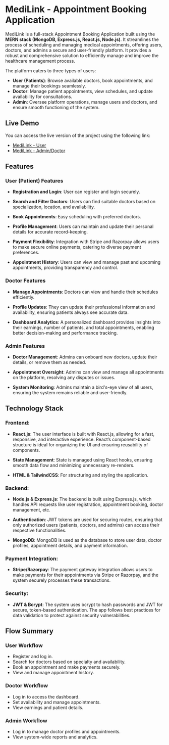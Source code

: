 # **MediLink - Appointment Booking Application**

MediLink is a full-stack Appointment Booking Application built using the **MERN stack (MongoDB, Express.js, React.js, Node.js)**. It streamlines the process of scheduling and managing medical appointments, offering users, doctors, and admins a secure and user-friendly platform. It provides a robust and comprehensive solution to efficiently manage and improve the healthcare management process. 

The platform caters to three types of users: 
- **User (Patients)**: Browse available doctors, book appointments, and manage their bookings seamlessly.
- **Doctor**: Manage patient appointments, view schedules, and update availability for consultations.
- **Admin**: Oversee platform operations, manage users and doctors, and ensure smooth functioning of the system.



## **Live Demo**

You can access the live version of the project using the following link:

- [MediLink - User](https://medilink-frontend-lau6.onrender.com)
- [MediLink - Admin/Doctor](https://medilink-admin.onrender.com)




## Features  

### **User (Patient) Features**

- **Registration and Login**: User can register and login securely.
  
- **Search and Filter Doctors**: Users can find suitable doctors based on specialization, location, and availability.
  
- **Book Appointments**: Easy scheduling with preferred doctors.
  
- **Profile Management**: Users can maintain and update their personal details for accurate record-keeping.
  
- **Payment Flexibility**: Integration with Stripe and Razorpay allows users to make secure online payments, catering to diverse payment preferences.
  
- **Appointment History**: Users can view and manage past and upcoming appointments, providing transparency and control.

### **Doctor Features**

- **Manage Appointments**: Doctors can view and handle their schedules efficiently.
  
- **Profile Updates**: They can update their professional information and availability, ensuring patients always see accurate data.
  
- **Dashboard Analytics**: A personalized dashboard provides insights into their earnings, number of patients, and total appointments, enabling better decision-making and performance tracking.

### **Admin Features**

- **Doctor Management**: Admins can onboard new doctors, update their details, or remove them as needed.
  
- **Appointment Oversight**: Admins can view and manage all appointments on the platform, resolving any disputes or issues.
  
- **System Monitoring**: Admins maintain a bird's-eye view of all users, ensuring the system remains reliable and user-friendly.





## Technology Stack 

### Frontend:

- **React.js**: The user interface is built with React.js, allowing for a fast, responsive, and interactive experience. React’s component-based structure is ideal for organizing the UI and ensuring reusability of components.
  
- **State Management**: State is managed using React hooks, ensuring smooth data flow and minimizing unnecessary re-renders.
  
- **HTML & TailwindCSS**: For structuring and styling the application. 

### Backend:

- **Node.js & Express.js**: The backend is built using Express.js, which handles API requests like user registration, appointment booking, doctor management, etc.
  
- **Authentication**: JWT tokens are used for securing routes, ensuring that only authorized users (patients, doctors, and admins) can access their respective functionalities.
  
- **MongoDB**: MongoDB is used as the database to store user data, doctor profiles, appointment details, and payment information.


### Payment Integration:

- **Stripe/Razorpay**: The payment gateway integration allows users to make payments for their appointments via Stripe or Razorpay, and the system securely processes these transactions.

### Security:

- **JWT & Bcrypt**: The system uses bcrypt to hash passwords and JWT for secure, token-based authentication. The app follows best practices for data validation to protect against security vulnerabilities.




## **Flow Summary**

### **User Workflow**

- Register and log in.
- Search for doctors based on specialty and availability.
- Book an appointment and make payments securely.
- View and manage appointment history.

### **Doctor Workflow**

- Log in to access the dashboard.
- Set availability and manage appointments.
- View earnings and patient details.

### **Admin Workflow**

- Log in to manage doctor profiles and appointments.
- View system-wide reports and analytics.
